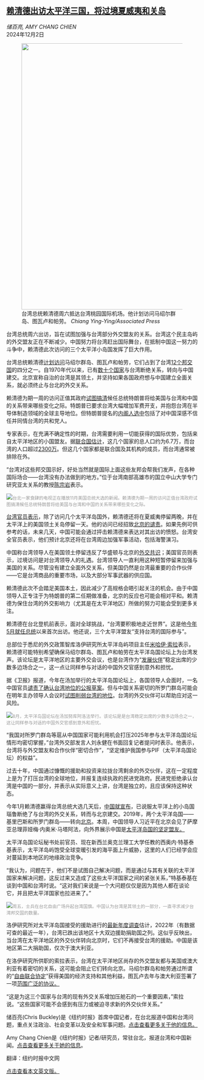 <!--1733103421000-->
[赖清德出访太平洋三国，将过境夏威夷和关岛](https://cn.nytimes.com/asia-pacific/20241202/taiwans-president-pacific-islands-china/)
------

<address>储百亮, AMY CHANG CHIEN</address><time pudate="2024-12-02 09:16:47" datetime="2024-12-02 09:16:47">2024年12月2日</time><figure><img src="https://images.weserv.nl/?url=static01.nyt.com/images/2024/11/30/multimedia/30taiwan-pacific-topnew-jvkl/30taiwan-pacific-topnew-jvkl-master1050.jpg" width="1050" height="700"><figcaption>台湾总统赖清德周六抵达台湾桃园国际机场。他计划访问马绍尔群岛、图瓦卢和帕劳。 <cite>Chiang Ying-Ying/Associated Press</cite></figcaption></figure><section><p>台湾总统周六出访，旨在试图加强与台湾部分外交盟友的关系。台湾这个民主岛屿的外交盟友正在不断减少。中国努力将台湾赶出国际舞台，在抵制中国这一努力的斗争中，赖清德此次访问的三个太平洋小岛国发挥了巨大作用。</p><p>台湾总统赖清德<a rel="noopener noreferrer" target="_blank" href="https://english.president.gov.tw/News/6842">计划访问</a>马绍尔群岛、图瓦卢和帕劳，它们占到了台湾<a rel="noopener noreferrer" target="_blank" href="https://en.mofa.gov.tw/AlliesIndex.aspx?n=1294&sms=1007">12个</a><a rel="noopener noreferrer" target="_blank" href="https://en.mofa.gov.tw/AlliesIndex.aspx?n=1294&sms=1007">邦</a><a rel="noopener noreferrer" target="_blank" href="https://en.mofa.gov.tw/AlliesIndex.aspx?n=1294&sms=1007">交</a><a rel="noopener noreferrer" target="_blank" href="https://en.mofa.gov.tw/AlliesIndex.aspx?n=1294&sms=1007">国</a>的四分之一。自1970年代以来，已有<a rel="noopener noreferrer" target="_blank" href="https://ekinchiu.wixsite.com/rochistory/post/diplomatic-relations-over-the-years-quantity">数十个国家</a>与台湾断绝关系，转向与中国建交。北京宣称自治的台湾是其领土，并坚持如果各国政府想与中国建立全面关系，就必须终止与台北的外交关系。</p><p>赖清德为期一周的访问正值其政府<a href="https://cn.nytimes.com/world/20241111/taiwan-trump-us-support/">试图搞清</a>候任总统特朗普将给美国与台湾和中国的关系带来哪些变化之际。特朗普已要求台湾大幅增加军费开支，并抱怨台湾在半导体制造领域的全球主导地位。但特朗普提名的<a href="https://www.nytimes.com/2024/11/11/us/politics/trump-rubio-secretary-of-state.html">内阁人选中</a>包括了对中国深感不信任并同情台湾的共和党人。</p><p>专家表示，在充满不确定性的时期，台湾需要利用一切能获得的国际优势，包括来自太平洋地区的小国盟友。据<a rel="noopener noreferrer" target="_blank" href="https://data.who.int/countries/">联合国估计</a>，这几个国家的总人口约为6.7万，而台湾的人口超过<a rel="noopener noreferrer" target="_blank" href="https://eng.stat.gov.tw/Point.aspx?sid=t.9&n=4208&sms=11713">2300万</a>。但这几个国家都是联合国及其机构的成员，而台湾通常被排除在外。</p><p>“台湾对这些邦交国示好，好处当然就是国际上面这些友邦会帮我们发声，在各种国际场合——台湾没有办法做到的地方。”位于台湾南部高雄市的国立中山大学专门研究亚太关系的教授<a rel="noopener noreferrer" target="_blank" href="https://ips.nsysu.edu.tw/people/faculty/ianchen">陈宗岩</a>表示。</p><p><img src="https://images.weserv.nl/?url=static01.nyt.com/images/2024/11/30/multimedia/30taiwan-pacific-wmvq/30taiwan-pacific-wmvq-master1050.jpg"><small style="color: #999;">台北一家食肆的电视正在播放11月美国总统大选的新闻。赖清德为期一周的访问正值台湾政府试图搞清候任总统特朗普将给美国与台湾和中国的关系带来哪些变化之际。</small></p><p><a rel="noopener noreferrer" target="_blank" href="https://www.cna.com.tw/news/aipl/202411280216.aspx">台湾官员表示</a>，除了访问几个太平洋岛国外，赖清德还将在夏威夷停留两晚，并在太平洋上的美国领土关岛停留一天。他的访问已经招致<a rel="noopener noreferrer" target="_blank" href="https://www.fmprc.gov.cn/mfa_eng/xw/fyrbt/202411/t20241122_11531664.html">北京的谴责</a>。如果先例可供参考的话，未来几天，中国可能会通过抨击赖清德来表达对其出访的愤怒。台湾安全官员表示，他们预计北京还将在台湾周边加强军事活动，包括海警演习。</p><p>中国称台湾领导人在美国领土停留违反了华盛顿与北京的<a rel="noopener noreferrer" target="_blank" href="https://www.chinadaily.com.cn/a/202304/04/WS642be302a31057c47ebb857d.html">外交共识</a>；<a rel="nofollow" target="_blank">美国官员</a>则表示，过境访问是对台湾领导人的礼遇。台湾领导人一直利用这种短暂停留来加强与美国的关系。尽管没有建立全面外交关系，但美国仍然是台湾最重要的合作伙伴——它是台湾商品的重要市场，以及大部分军事武器的供应国。</p><p>赖清德此次不会踏足美国本土，因此减少了高规格会晤引起关注的机会。由于中国领导人正专注于为特朗普的第二任期做准备，北京的反应也可能会相对平和。赖清德为保住台湾的外交影响力（尤其是在太平洋地区）所做的努力可能会受到更多关注。</p><p>赖清德在台北登机前表示，面对全球挑战，“台湾要积极地走近世界”。这是他<a href="https://cn.nytimes.com/asia-pacific/20240520/taiwan-president-china-us/">今年5月就任总统</a>以来首次出访。他还说，三个太平洋盟友“支持台湾的国际参与”。</p><p>总部位于悉尼的外交政策智库洛伊研究所太平洋岛屿项目主任<a rel="noopener noreferrer" target="_blank" href="https://www.lowyinstitute.org/mihai-sora">米哈伊·索拉</a>表示，赖清德可能特别希望确保马绍尔群岛、图瓦卢和帕劳在太平洋岛国论坛上为台湾发声。该论坛是太平洋地区的主要外交会议，也是台湾作为“<a rel="noopener noreferrer" target="_blank" href="https://www.taipeitimes.com/News/taiwan/archives/2024/09/02/2003823134">发展伙伴</a>”稳定出席的少数多边场合之一，这一点让同样参与对话的中国外交官感到意外和担忧。</p><p>据《卫报》报道，今年在汤加举行的太平洋岛国论坛上，各国领导人会面时，一名中国官员<a rel="noopener noreferrer" target="_blank" href="https://www.theguardian.com/world/article/2024/aug/30/pacific-islands-forum-communique-taken-down-after-chinese-envoy-calls-taiwan-reference-unacceptable">谴责了确认台湾地位的公报草案</a>。但与中国关系密切的所罗门群岛可能会在明年主办领导人会议时<a rel="noopener noreferrer" target="_blank" href="https://www.pacificislandtimes.com/post/resisting-china-s-relentless-pressure-taiwan-girds-itself-for-2025-pacific-islands-forum-meeting">试图削弱台湾的地位</a>。台湾的外交伙伴可以帮助应对这一风险。</p><p><img src="https://images.weserv.nl/?url=static01.nyt.com/images/2024/11/30/multimedia/30taiwan-pacific-03-zjml/30taiwan-pacific-03-zjml-master1050.jpg"><small style="color: #999;">8月，太平洋岛国论坛在汤加努库阿洛法举行。该论坛是是台湾稳定出席的少数多边场合之一，这让同样参与对话的中国外交官感到意外和担忧。</small></p><p>“我国对所罗门群岛等扈从中国国家可能利用机会打压2025年参与太平洋岛国论坛情形均密切掌握，”台湾外交部发言人刘永健在书面回复记者提问时表示。他表示，台湾将与外交盟友和合作伙伴“密切合作”，“坚定维护我国参与PIF（太平洋岛国论坛）的权益”。</p><p>过去十年，中国通过慷慨的援助和投资来拉拢台湾剩余的外交伙伴，这在一定程度上是为了打压台湾的全球地位，并报复连续执政的民进党政府。民进党拒绝承认台湾是中国的一部分，并表示从实际意义上讲，台湾是独立的，且应该保持这种状态。</p><p>今年1月赖清德赢得台湾总统大选几天后，<a href="https://cn.nytimes.com/asia-pacific/20240116/taiwan-nauru-china-election/">中国就宣布</a>，已说服太平洋上的小岛国瑙鲁断绝了与台湾的外交关系，转而与北京建交。2019年，两个太平洋岛国——基里巴斯和所罗门群岛——转向<a href="https://cn.nytimes.com/asia-pacific/20190923/taiwan-kiribati-china/">北京</a>。本周，中国领导人习近平在北京会见了萨摩亚总理菲娅梅·内奥米·马塔阿法，向外界展示中国是<a rel="noopener noreferrer" target="_blank" href="https://www.chinadaily.com.cn/a/202411/27/WS67458113a310f1265a1cfad0.html">太平洋岛国的坚定盟友。</a></p><p>太平洋岛国论坛秘书处前官员、现在新西兰奥克兰理工大学任教的西奥内·特基泰基表示，太平洋岛屿饱受全球变暖引发的海平面上升威胁，这里的人们已经学会应对蔓延到本地区的地缘政治竞争。</p><p>“我认为，问题在于，他们不是试图自己解决问题，而是通过与其有关联的太平洋国家来解决问题，这反过来又造成了这些太平洋国家之间的紧张关系，”特基泰基在谈​​到中国​​和台湾时说。“这对我们来说是一个大问题仅仅是因为其他人都在谈论它，并且把太平洋国家也拉进来了。”</p><p><img src="https://images.weserv.nl/?url=static01.nyt.com/images/2024/11/30/multimedia/30taiwan-pacific-qtzf/30taiwan-pacific-qtzf-master1050.jpg"><small style="color: #999;">周五，士兵在台北自由广场升起台湾国旗。中国认为台湾是其领土的一部分，一直寻求减少台湾邦交国的数量。</small></p><p>洛伊研究所对太平洋岛国接受的援助进行的<a rel="noopener noreferrer" target="_blank" href="https://pacificaidmap.lowyinstitute.org/analysis/2024/key-findings/">最新年度调查</a>估计，2022年（有数据可查的最近一年），台湾已跌出该地区十大双边援助捐助国之列。这似乎反映出，当台湾在太平洋地区的外交伙伴转向北京时，它们不再接受台湾的援助。中国是该地区第二大捐助国，仅次于澳大利亚。</p><p>在洛伊研究所供职的索拉表示，台湾在太平洋地区尚存的外交盟友都与美国或澳大利亚有着密切的关系，这可能会阻止它们转向北京。马绍尔群岛和帕劳通过所谓的“<a rel="noopener noreferrer" target="_blank" href="https://crsreports.congress.gov/product/pdf/IF/IF12194">自由联合协定</a>”获得美国的经济支持和其他利益，图瓦卢去年与澳大利亚签署了一项<a rel="noopener noreferrer" target="_blank" href="https://www.dfat.gov.au/geo/tuvalu/australia-tuvalu-falepili-union">范围广泛的协议。</a></p><p>“这是为这三个国家与台湾的现有外交关系增加压舱石的一个重要因素，”索拉说。“这些国家可能不会感到有压力或被迫寻求新的外交伙伴关系。”</p></section><footer><p>储百亮(Chris Buckley)是《纽约时报》首席中国记者，在台北报道中国和台湾问题，重点关注政治、社会变革以及安全和军事问题。<a rel="nofollow" target="_blank" href="https://www.nytimes.com/by/chris-buckley">点击查看更多关于他的信息。</a></p><p>Amy Chang Chien是《纽约时报》记者/研究员，常驻台北，报道台湾和中国新闻。<a rel="nofollow" target="_blank" href="https://www.nytimes.com/by/amy-chang-chien">点击查看更多关于她的信息</a>。</p><p>翻译：纽约时报中文网</p><a rel="nofollow" target="_blank" href="https://www.nytimes.com/2024/11/30/world/asia/taiwans-president-pacific-islands-china.html">点击查看本文英文版。</a></footer>
